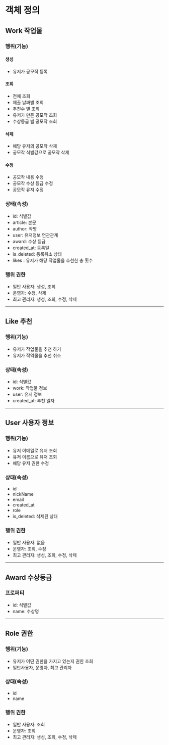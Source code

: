 # 객체 정의

## Work 작업물

### 행위(기능)

#### 생성
- 유저가 공모작 등록

#### 조회
- 전체 조회
- 제출 날짜별 조회
- 추천수 별 조회
- 유저가 만든 공모작 조회
- 수상등급 별 공모작 조회

#### 삭제
- 해당 유저의 공모작 삭제
- 공모작 식별값으로 공모작 삭제

#### 수정 
- 공모작 내용 수정
- 공모작 수상 등급 수정
- 공모작 유저 수정

### 상태(속성)
- id: 식별값
- article: 본문
- author: 작명
- user: 유저정보 연관관계
- award: 수상 등급
- created_at: 등록일
- is_deleted: 등록취소 상태 
- likes : 유저가 해당 작업물을 추천한 총 횟수

### 행위 권한
- 일반 사용자: 생성, 조회
- 운영자: 수정, 삭제
- 최고 관리자: 생성, 조회, 수정, 삭제

-----

## Like 추천
### 행위(기능)
- 유저가 작업물을 추천 하기
- 유저가 작억물을 추천 취소

### 상태(속성)
- id: 식별값
- work: 작업물 정보
- user: 유저 정보
- created_at: 추천 일자

----

## User 사용자 정보

### 행위(기능)
- 유저 이메일로 유저 조회
- 유저 이름으로 유저 조회
- 해당 유저 권한 수정

### 상태(속성)
- id
- nickName
- email
- created_at
- role
- is_deleted: 삭제된 상태

### 행위 권한
- 일반 사용자: 없음
- 운영자: 조회, 수정
- 최고 관리자: 생성, 조회, 수정, 삭제

----

## Award 수상등급

### 프로퍼티
- id: 식별값
- name: 수상명

-----

## Role 권한

### 행위(기능)
- 유저가 어떤 권한을 가지고 있는지 권한 조회
- 일반사용자, 운영자, 최고 관리자

### 상태(속성)
- id
- name

### 행위 권한
- 일반 사용자: 조회
- 운영자: 조회
- 최고 관리자: 생성, 조회, 수정, 삭제



